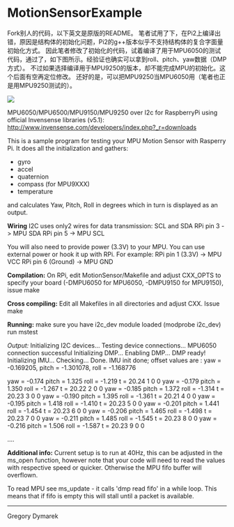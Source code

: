 MotionSensorExample
===================

Fork别人的代码，以下英文是原版的README。
笔者试用了下，在Pi2上编译出错，原因是结构体的初始化问题，Pi2的g++版本似乎不支持结构体的复合字面量初始化方式。
因此笔者修改了初始化的代码，试着编译了用于MPU6050的测试代码，通过了，如下图所示。经验证也确实可以拿到roll、pitch、yaw数据（DMP方式）。
不过如果选择编译用于MPU9250的版本，却不能完成MPU的初始化。这个后面有空再定位修改。
还好的是，可以把MPU9250当MPU6050用（笔者也正是用MPU9250测试的）。

![](https://github.com/uname/MotionSensorExample/blob/master/snapshot.png)

MPU6050/MPU6500/MPU9150/MPU9250 over I2c for RaspberryPi using official Invensense libraries (v5.1):
http://www.invensense.com/developers/index.php?_r=downloads


This is a sample program for testing your MPU Motion Sensor with Rasperry Pi.
It does all the initialization and gathers:
- gyro
- accel
- quaternion
- compass (for MPU9XXX)
- temperature

and calculates Yaw, Pitch, Roll in degrees which in turn is displayed as an output.


**Wiring**
I2C uses only2 wires for data transmission: SCL and SDA
RPi pin 3 -> MPU SDA
RPi pin 5 -> MPU SCL


You will also need to provide power (3.3V) to your MPU. You can use external power or hook it up with RPi.
For example:
RPi pin 1 (3.3V) -> MPU VCC
RPi pin 6 (Ground) -> MPU GND


**Compilation:**
On RPi, edit MotionSensor/Makefile and adjust CXX_OPTS to specify your board (-DMPU6050 for MPU6050, -DMPU9150 for MPU9150), issue make


**Cross compiling:**
Edit all Makefiles in all directories and adjust CXX. Issue make


**Running:**
  make sure you have i2c_dev module loaded (modprobe i2c_dev)
  run mstest
  
*Output:*
Initializing I2C devices...
Testing device connections...
MPU6050 connection successful
Initializing DMP...
Enabling DMP...
DMP ready!
Initializing IMU...
Checking... Done.
IMU init done; offset values are :
yaw = -0.169205, pitch = -1.301078, roll = -1.168776

yaw = -0.174            pitch = 1.325           roll = -1.219   t = 20.24       1       0       0
yaw = -0.179            pitch = 1.350           roll = -1.267   t = 20.22       2       0       0
yaw = -0.185            pitch = 1.372           roll = -1.314   t = 20.23       3       0       0
yaw = -0.190            pitch = 1.395           roll = -1.361   t = 20.21       4       0       0
yaw = -0.195            pitch = 1.418           roll = -1.410   t = 20.23       5       0       0
yaw = -0.201            pitch = 1.441           roll = -1.454   t = 20.23       6       0       0
yaw = -0.206            pitch = 1.465           roll = -1.498   t = 20.23       7       0       0
yaw = -0.211            pitch = 1.485           roll = -1.545   t = 20.23       8       0       0
yaw = -0.216            pitch = 1.506           roll = -1.587   t = 20.23       9       0       0

....

**Additional info:**
Current setup is to run at 40Hz, this can be adjusted in the ms_open function, however note that your code will need to read the values with respective speed or quicker. Otherwise the MPU fifo buffer will overflown.

To read MPU see ms_update - it calls 'dmp read fifo' in a while loop. This means that if fifo is empty this will stall until a packet is available.

-------------------------
Gregory Dymarek
